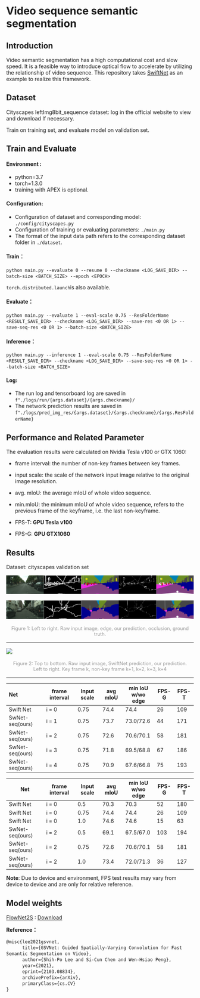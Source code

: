 # Video sequence semantic segmentation 

## Introduction

Video semantic segmentation has a high computational cost and slow speed. It is a feasible way to introduce optical flow to accelerate by utilizing the relationship of  video sequence. This repository takes [SwiftNet](https://arxiv.org/abs/1903.08469) as an example to realize this framework.

## Dataset

Cityscapes leftImg8bit_sequence dataset: log in the official website to view and download If necessary.

Train on training set, and evaluate model on validation set.

## Train and Evaluate

#### Environment : 

- python=3.7
- torch=1.3.0
- training with APEX is optional.

#### Configuration:

-  Configuration of dataset and corresponding model: `./config/cityscapes.py`
-  Configuration of training or evaluating parameters: `./main.py`
-  The format of the input data path refers to the corresponding dataset folder in `./dataset`.

#### Train：

```
python main.py --evaluate 0 --resume 0 --checkname <LOG_SAVE_DIR> --batch-size <BATCH_SIZE> --epoch <EPOCH>
```

`torch.distributed.launch`is also available.

#### Evaluate：

```
python main.py --evaluate 1 --eval-scale 0.75 --ResFolderName <RESULT_SAVE_DIR> --checkname <LOG_SAVE_DIR> --save-res <0 OR 1> --save-seq-res <0 OR 1> --batch-size <BATCH_SIZE> 
```

#### Inference：

```
python main.py --inference 1 --eval-scale 0.75 --ResFolderName <RESULT_SAVE_DIR> --checkname <LOG_SAVE_DIR> --save-seq-res <0 OR 1> --batch-size <BATCH_SIZE> 
```

#### Log:

- The run log and tensorboard log are saved in `f"./logs/run/{args.dataset}/{args.checkname}/`
- The network prediction results are saved in `f"./logs/pred_img_res/{args.dataset}/{args.checkname}/{args.ResFolderName}`

## Performance and Related Parameter

The evaluation results were calculated on Nvidia Tesla v100 or GTX 1060:

- frame interval: the number of non-key frames between key frames.
- input scale: the scale of the network input image relative to the original image resolution.

- avg. mIoU: the average mIoU of whole video sequence.
- min.mIoU:  the minimum mIoU of whole video sequence,  refers to the previous frame of the keyframe, i.e. the last non-keyframe.
- FPS-T: **GPU Tesla v100**
- FPS-G: **GPU GTX1060**

## Results

Dataset: cityscapes validation set

![](./doc/munster_000011_000019_leftImg8bit_cat_k2.png)

![](./doc/munster_000098_000019_leftImg8bit_cat_k2.png)

<center>
    <div style="color:orange; 
                # border-bottom: 1px solid #d9d9d9;
                display: inline-block;
                color: #999; 
                padding: 1px;
                font-size:0.8rem">
         Figure 1: Left to right. Raw input image, edge, our prediction, occlusion, ground truth.
    </div> 
</center>

------

![](./doc/lindau_000009_000019_leftImg8bit_seq_k5.png)

<center>
    <div style="color:orange; 
                # border-bottom: 1px solid #d9d9d9;
                display: inline-block;
                color: #999; 
                padding: 1px;
                font-size:0.8rem">Figure 2: Top to bottom. Raw input image, SwiftNet prediction, our prediction.<br>          Left to right. Key frame k, non-key frame k+1, k+2, k+3, k+4
    </div> 
</center>

------

| Net             | frame interval | Input scale | avg mIoU | min IoU<br>w/wo edge | FPS-G | FPS-T |
| :-------------- | -------------- | ----------- | -------- | -------------------- | ----- | ----- |
| Swift Net       | i = 0          | 0.75        | 74.4     | 74.4                 | 26    | 109   |
| SwNet-seq(ours) | i = 1          | 0.75        | 73.7     | 73.0/72.6            | 44    | 171   |
| SwNet-seq(ours) | i = 2          | 0.75        | 72.6     | 70.6/70.1            | 58    | 181   |
| SwNet-seq(ours) | i = 3          | 0.75        | 71.8     | 69.5/68.8            | 67    | 186   |
| SwNet-seq(ours) | i = 4          | 0.75        | 70.9     | 67.6/66.8            | 75    | 193   |

| Net             | frame interval | Input scale | avg mIoU | min IoU<br>w/wo edge | FPS-G | FPS-T |
| --------------- | -------------- | ----------- | -------- | -------------------- | ----- | ----- |
| Swift Net       | i = 0          | 0.5         | 70.3     | 70.3                 | 52    | 180   |
| Swift Net       | i = 0          | 0.75        | 74.4     | 74.4                 | 26    | 109   |
| Swift Net       | i = 0          | 1.0         | 74.6     | 74.6                 | 15    | 63    |
| SwNet-seq(ours) | i = 2          | 0.5         | 69.1     | 67.5/67.0            | 103   | 194   |
| SwNet-seq(ours) | i = 2          | 0.75        | 72.6     | 70.6/70.1            | 58    | 181   |
| SwNet-seq(ours) | i = 2          | 1.0         | 73.4     | 72.0/71.3            | 36    | 127   |

**Note**: Due to device and environment, FPS test results may vary from device to device and are only for relative reference.

## Model weights

[FlowNet2S](https://arxiv.org/abs/1612.01925) :  [Download](https://drive.google.com/file/d/1A8FKDbMKORz9U_swRxLaCUFcmY4eAZYj/view?usp=sharing)

**Reference：**

```
@misc{lee2021gsvnet,
      title={GSVNet: Guided Spatially-Varying Convolution for Fast Semantic Segmentation on Video}, 
      author={Shih-Po Lee and Si-Cun Chen and Wen-Hsiao Peng},
      year={2021},
      eprint={2103.08834},
      archivePrefix={arXiv},
      primaryClass={cs.CV}
}
```

